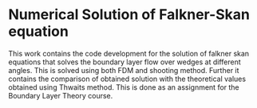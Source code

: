 # Numerical Solution of Falkner-Skan equation
This work contains the code development for the solution of falkner skan equations that solves the boundary layer flow over wedges at different angles.
This is solved using both FDM and shooting method. Further it contains the comparison of obtained solution with the
theoretical values obtained using Thwaits method. This is done as an assignment for the
Boundary Layer Theory course.
